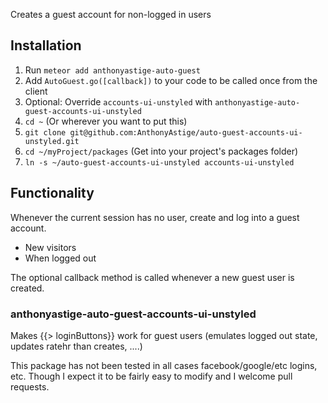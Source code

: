 Creates a guest account for non-logged in users

## Installation

1. Run `meteor add anthonyastige-auto-guest`
2. Add `AutoGuest.go([callback])` to your code to be called once from the client
3. Optional: Override `accounts-ui-unstyled` with `anthonyastige-auto-guest-accounts-ui-unstyled`
 1. `cd ~` (Or wherever you want to put this)
 2. `git clone git@github.com:AnthonyAstige/auto-guest-accounts-ui-unstyled.git`
 3. `cd ~/myProject/packages` (Get into your project's packages folder)
 4. `ln -s ~/auto-guest-accounts-ui-unstyled accounts-ui-unstyled`

## Functionality

Whenever the current session has no user, create and log into a guest account.

* New visitors
* When logged out

The optional callback method is called whenever a new guest user is created.

### anthonyastige-auto-guest-accounts-ui-unstyled

Makes {{> loginButtons}} work for guest users (emulates logged out state, updates ratehr than creates, ....)

This package has not been tested in all cases facebook/google/etc logins, etc.  Though I expect it to be fairly easy to modify and I welcome pull requests.
